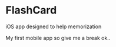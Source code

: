 FlashCard
=========

iOS app designed to help memorization

My first mobile app so give me a break ok.. 
